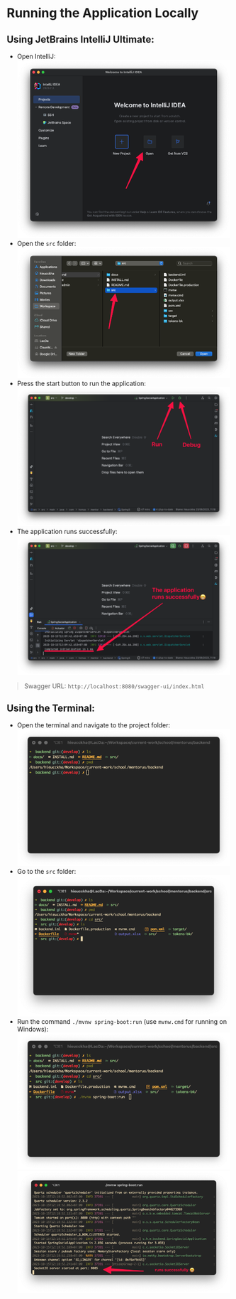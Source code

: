# Running the Application Locally

## Using JetBrains IntelliJ Ultimate:

- Open IntelliJ:
  ![Welcome screen](imgs/intellij-screen-welcome.png)
- Open the `src` folder:
  ![Open source folder](imgs/choose-source-backend.png)
- Press the start button to run the application:
  ![Run or Debug](imgs/run-or-debug-program.png)
- The application runs successfully:
  ![Application runs successfully](imgs/application-ran-successfully.png)

> Swagger URL: `http://localhost:8080/swagger-ui/index.html`

## Using the Terminal:

- Open the terminal and navigate to the project folder:
  ![Go to project folder](imgs/go-to-project-folder.png)
- Go to the `src` folder:
  ![Go to src folder](imgs/go-to-src-folder.png)
- Run the command `./mvnw spring-boot:run` (use `mvnw.cmd` for running on Windows):
  ![Command to run the application](imgs/cli-command-run-application.png)
  ![Run successfully](imgs/cli-runs-successfully.png)
